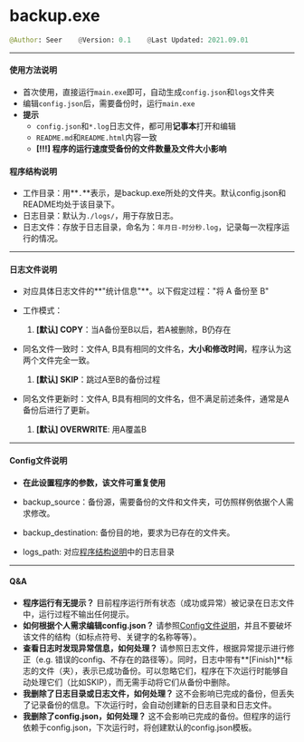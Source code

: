 # backup.exe

```python
@Author: Seer    @Version: 0.1    @Last Updated: 2021.09.01
```

---

#### 使用方法说明

* 首次使用，直接运行`main.exe`即可，自动生成`config.json`和`logs`文件夹
* 编辑`config.json`后，需要备份时，运行`main.exe`
* **提示**
	* `config.json`和`*.log`日志文件，都可用**记事本**打开和编辑
	* `README.md`和`README.html`内容一致
	* **[!!!] 程序的运行速度受备份的文件数量及文件大小影响**

#### <span id = "h-01">程序结构说明</span>
* 工作目录：用**`.`**表示，是backup.exe所处的文件夹。默认config.json和README均处于该目录下。
* <span id = "logs_path">日志目录</span>：默认为`./logs/`，用于存放日志。
* 日志文件：存放于日志目录，命名为：`年月日-时分秒.log`，记录每一次程序运行的情况。

---

#### 日志文件说明 

* 对应具体日志文件的**"统计信息"**。以下假定过程："将 A 备份至 B"

* 工作模式：
	1. **[默认] COPY**：当A备份至B以后，若A被删除，B仍存在
* 同名文件一致时：文件A, B具有相同的文件名，**大小和修改时间**，程序认为这两个文件完全一致。
	1. **[默认] SKIP**：跳过A至B的备份过程
* 同名文件更新时：文件A, B具有相同的文件名，但不满足前述条件，通常是A备份后进行了更新。
	1. **[默认] OVERWRITE**: 用A覆盖B

---

#### <span id = "h-02">Config文件说明</span>
* **在此设置程序的参数，该文件可重复使用**

* backup_source：备份源，需要备份的文件和文件夹，可仿照样例依据个人需求修改。

* backup_destination: 备份目的地，要求为已存在的文件夹。

* logs_path: 对应[程序结构说明](#h-01)中的日志目录

---

#### Q&A
* **程序运行有无提示？**
目前程序运行所有状态（成功或异常）被记录在日志文件中，运行过程不输出任何提示。
* **如何根据个人需求编辑config.json？**
请参照[Config文件说明](#h-02)，并且不要破坏该文件的结构（如标点符号、关键字的名称等等）。
*  **查看日志时发现异常信息，如何处理？**
请参照日志文件，根据异常提示进行修正（e.g. 错误的config、不存在的路径等）。同时，日志中带有**[Finish]**标志的文件（夹），表示已成功备份。可以忽略它们，程序在下次运行时能够自动处理它们（比如SKIP），而无需手动将它们从备份中删除。
* **我删除了日志目录或日志文件，如何处理？**
这不会影响已完成的备份，但丢失了记录备份的信息。下次运行时，会自动创建新的日志目录和日志文件。
* **我删除了config.json，如何处理？**
这不会影响已完成的备份。但程序的运行依赖于config.json，下次运行时，将创建默认的config.json模板。

